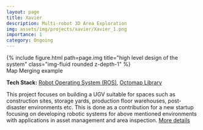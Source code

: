 ```yaml
---
layout: page
title: Xavier
description: Multi-robot 3D Area Exploration
img: assets/img/projects/xavier/Xavier_1.png
importance: 1
category: Ongoing
---
```


<div class="row">
    <div class="col-sm mt-3 mt-md-0">
        {% include figure.html path=page.img title="high level design of the system" class="img-fluid rounded z-depth-1" %}
    </div>
</div>
<div class="caption">
    Map Merging example
</div>

<b>Tech Stack:</b> [Robot Operating System (ROS)](https://www.ros.org/), [Octomap Library](https://octomap.github.io/)

This project focuses on building a UGV suitable for spaces such as construction sites, storage yards, production floor warehouses, post-disaster environments etc. This is done as a contribution for a new startup focusing on developing robotic systems for above mentioned environments with applications in asset management and area inspection. [More details](https://uom.lk/cse/labs/IntelliSense/projects)